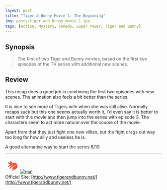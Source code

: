 ```yaml
---
layout: post
title: "Tiger & Bunny Movie 1: The Beginning"
img: posts/tiger_and_bunny_movie_1.jpg 
tags: [Action, Mystery, Comedy, Super Power, Tiger and Bunny]
---
```


## Synopsis
>The first of two Tiger and Bunny movies, based on the first two episodes of the TV series with additional new scenes.

## Review
This recap does a good job in combining the first two episodes with new scenes. The animation also feels a bit better than the series.

It is nice to see more of Tigers wife when she was still alive. Normally recaps suck but this one seems actually worth it, I'd even say it is better to start with this movie and then jump into the series with episode 3. The characters seem to act more natural over the course of the movie.

Apart from that they just fight one new villian, but the fight drags out way too long for how silly and useless he is.
   
A good alternative way to start the series 6/10

---

[![kitsu](..\assets\img\kitsu.png)](https://kitsu.io/anime/tiger-bunny-movie-1-the-beginning)[![mal](..\assets\img\mal.ico)](https://myanimelist.net/anime/12015/Tiger___Bunny_Movie_1__The_Beginning)  
Official Site: [http://www.tigerandbunny.net/](http://www.tigerandbunny.net/)